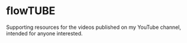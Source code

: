 # flowTUBE
Supporting resources for the videos published on my YouTube channel, intended for anyone interested.
